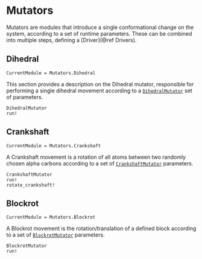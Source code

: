 # Mutators

Mutators are modules that introduce a single conformational change on the system, according to a set of
runtime parameters. These can be combined into multiple steps, defining a [Driver](@ref Drivers).

## Dihedral

```@meta
CurrentModule = Mutators.Dihedral
```

This section provides a description on the Dihedral mutator, responsible for performing a single dihedral
movement according to a [`DihedralMutator`](@ref) set of parameters.

```@docs
DihedralMutator
run!
```

## Crankshaft

```@meta
CurrentModule = Mutators.Crankshaft
```

A Crankshaft movement is a rotation of all atoms between two randomly chosen alpha carbons according to a set of [`CrankshaftMutator`](@ref) parameters.

```@docs
CrankshaftMutator
run!
rotate_crankshaft!
```

## Blockrot

```@meta
CurrentModule = Mutators.Blockrot
```

A Blockrot movement is the rotation/translation of a defined block according to a set of [`BlockrotMutator`](@ref) parameters.

```@docs
BlockrotMutator
run!
```